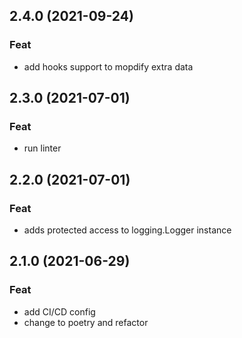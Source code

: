 ## 2.4.0 (2021-09-24)

### Feat

- add hooks support to mopdify extra data

## 2.3.0 (2021-07-01)

### Feat

- run linter

## 2.2.0 (2021-07-01)

### Feat

- adds protected access to logging.Logger instance

## 2.1.0 (2021-06-29)

### Feat

- add CI/CD config
- change to poetry and refactor
